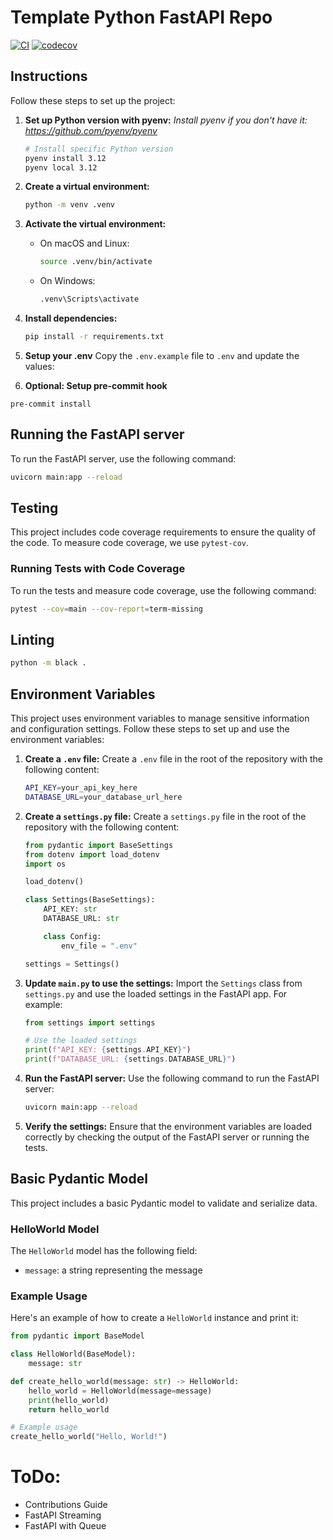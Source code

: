 # Template Python FastAPI Repo
[![CI](https://github.com/chrishart0/template-python-fastapi-repo/actions/workflows/ci.yml/badge.svg)](https://github.com/chrishart0/template-python-fastapi-repo/actions/workflows/ci.yml)
[![codecov](https://codecov.io/github/chrishart0/template-python-fastapi-repo/graph/badge.svg?token=6QFK2BOQ54)](https://codecov.io/github/chrishart0/template-python-fastapi-repo)

## Instructions

Follow these steps to set up the project:

1. **Set up Python version with pyenv:**
   *Install pyenv if you don't have it: <https://github.com/pyenv/pyenv>*

   ```sh
   # Install specific Python version
   pyenv install 3.12
   pyenv local 3.12
   ```

2. **Create a virtual environment:**
   ```sh
   python -m venv .venv
   ```

3. **Activate the virtual environment:**
   - On macOS and Linux:
     ```sh
     source .venv/bin/activate
     ```
   - On Windows:
     ```sh
     .venv\Scripts\activate
     ```

4. **Install dependencies:**
   ```sh
   pip install -r requirements.txt
   ```

5. **Setup your .env**
Copy the `.env.example` file to `.env` and update the values:

6. **Optional: Setup pre-commit hook**
```
pre-commit install
```

## Running the FastAPI server

To run the FastAPI server, use the following command:
```sh
uvicorn main:app --reload
```

## Testing

This project includes code coverage requirements to ensure the quality of the code. To measure code coverage, we use `pytest-cov`.

### Running Tests with Code Coverage

To run the tests and measure code coverage, use the following command:
```sh
pytest --cov=main --cov-report=term-missing
```

## Linting

```bash
python -m black .
```

## Environment Variables

This project uses environment variables to manage sensitive information and configuration settings. Follow these steps to set up and use the environment variables:

1. **Create a `.env` file:**
   Create a `.env` file in the root of the repository with the following content:
   ```sh
   API_KEY=your_api_key_here
   DATABASE_URL=your_database_url_here
   ```

2. **Create a `settings.py` file:**
   Create a `settings.py` file in the root of the repository with the following content:
   ```python
   from pydantic import BaseSettings
   from dotenv import load_dotenv
   import os

   load_dotenv()

   class Settings(BaseSettings):
       API_KEY: str
       DATABASE_URL: str

       class Config:
           env_file = ".env"

   settings = Settings()
   ```

3. **Update `main.py` to use the settings:**
   Import the `Settings` class from `settings.py` and use the loaded settings in the FastAPI app. For example:
   ```python
   from settings import settings

   # Use the loaded settings
   print(f"API_KEY: {settings.API_KEY}")
   print(f"DATABASE_URL: {settings.DATABASE_URL}")
   ```

4. **Run the FastAPI server:**
   Use the following command to run the FastAPI server:
   ```sh
   uvicorn main:app --reload
   ```

5. **Verify the settings:**
   Ensure that the environment variables are loaded correctly by checking the output of the FastAPI server or running the tests.

## Basic Pydantic Model

This project includes a basic Pydantic model to validate and serialize data.

### HelloWorld Model

The `HelloWorld` model has the following field:
- `message`: a string representing the message

### Example Usage

Here's an example of how to create a `HelloWorld` instance and print it:

```python
from pydantic import BaseModel

class HelloWorld(BaseModel):
    message: str

def create_hello_world(message: str) -> HelloWorld:
    hello_world = HelloWorld(message=message)
    print(hello_world)
    return hello_world

# Example usage
create_hello_world("Hello, World!")
```

# ToDo:

- Contributions Guide
- FastAPI Streaming
- FastAPI with Queue